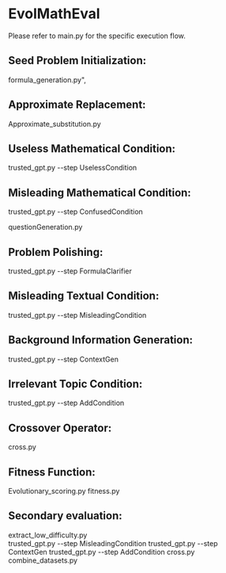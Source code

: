 # EvolMathEval

Please refer to main.py for the specific execution flow.

## Seed Problem Initialization:
formula_generation.py",

## Approximate Replacement:
Approximate_substitution.py

## Useless Mathematical Condition:
trusted_gpt.py --step UselessCondition

## Misleading Mathematical Condition:
trusted_gpt.py --step ConfusedCondition

questionGeneration.py

## Problem Polishing:
trusted_gpt.py --step FormulaClarifier

## Misleading Textual Condition:
trusted_gpt.py --step MisleadingCondition

## Background Information Generation:
trusted_gpt.py --step ContextGen

## Irrelevant Topic Condition:
trusted_gpt.py --step AddCondition

## Crossover Operator:
cross.py

## Fitness Function:
Evolutionary_scoring.py
fitness.py

## Secondary evaluation:
extract_low_difficulty.py  
trusted_gpt.py --step MisleadingCondition
trusted_gpt.py --step ContextGen
trusted_gpt.py --step AddCondition
cross.py  
combine_datasets.py  
